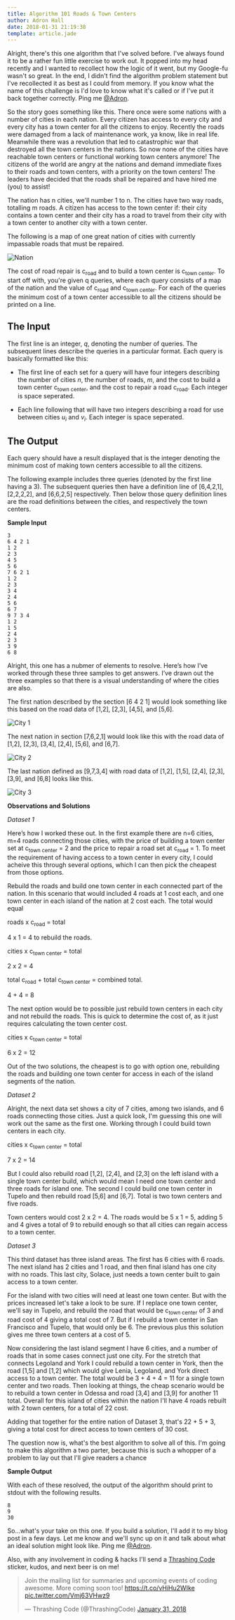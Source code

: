 ```yaml
---
title: Algorithm 101 Roads & Town Centers
author: Adron Hall
date: 2018-01-31 21:19:38
template: article.jade
---
```

Alright, there's this one algorithm that I've solved before. I've always found it to be a rather fun little exercise to work out. It popped into my head recently and I wanted to recollect how the logic of it went, but my Google-fu wasn't so great. In the end, I didn't find the algorithm problem statement but I've recollected it as best as I could from memory. If you know what the name of this challenge is I'd love to know what it's called or if I've put it back together correctly. Ping me [@Adron](https://twitter.com/Adron).

So the story goes something like this. There once were some nations with a number of cities in each nation. Every citizen has access to every city and every city has a town center for all the citizens to enjoy. Recently the roads were damaged from a lack of maintenance work, ya know, like in real life. Meanwhile there was a revolution that led to catastrophic war that destroyed all the town centers in the nations. So now none of the cities have reachable town centers or functional working town centers anymore! The citizens of the world are angry at the nations and demand immediate fixes to their roads and town centers, with a priority on the town centers! The leaders have decided that the roads shall be repaired and have hired me (you) to assist!

The nation has n cities, we'll number 1 to n. The cities have two way roads, totalling m roads. A citizen has access to the town center if: their city contains a town center and their city has a road to travel from their city with a town center to another city with a town center.

The following is a map of one great nation of cities with currently impassable roads that must be repaired.

![Nation](nation.png)

<span class="more"></span>

The cost of road repair is c<sub>road</sub> and to build a town center is c<sub>town center</sub>. To start off with, you're given q queries, where each query consists of a map of the nation and the value of c<sub>road</sub> and c<sub>town center</sub>. For each of the queries the minimum cost of a town center accessible to all the citizens should be printed on a line.

## The Input

The first line is an integer, *q*, denoting the number of queries. The subsequent lines describe the queries in a particular format. Each query is basically formatted like this:

* The first line of each set for a query will have four integers describing the number of cities *n*, the number of roads, *m*, and the cost to build a town center c<sub>town center</sub>, and the cost to repair a road c<sub>road</sub>. Each integer is space seperated.

* Each line following that will have two integers describing a road for use between cities *u<sub>i</sub>* and *v<sub>i</sub>*. Each integer is space seperated.

## The Output

Each query should have a result displayed that is the integer denoting the minimum cost of making town centers accessible to all the citizens.

The following example includes three queries (denoted by the first line having a 3). The subsequent queries then have a definition line of [6,4,2,1], [2,2,2,2], and [6,6,2,5] respectively. Then below those query definition lines are the road definitions between the cities, and respectively the town centers.

**Sample Input**

```
3
6 4 2 1
1 2
2 3
4 5
5 6
7 6 2 1
1 2
2 3
3 4
2 4
5 6
6 7
9 7 3 4
1 2
1 5
2 4
2 3
3 9
6 8
```

Alright, this one has a nubmer of elements to resolve. Here’s how I’ve worked through these three samples to get answers. I’ve drawn out the three examples so that there is a visual understanding of where the cities are also.

The first nation described by the section [6 4 2 1] would look something like this based on the road data of [1,2], [2,3], [4,5], and [5,6].

![City 1](cities-1.png)

The next nation in section [7,6,2,1] would look like this with the road data of [1,2], [2,3], [3,4], [2,4], [5,6], and [6,7].

![City 2](cities-2.png)

The last nation defined as [9,7,3,4] with road data of [1,2], [1,5], [2,4], [2,3], [3,9], and [6,8] looks like this.

![City 3](cities-3.png)

**Observations and Solutions**

*Dataset 1*

Here’s how I worked these out. In the first example there are n=6 cities, m=4 roads connecting those cities, with the price of building a town center set at c<sub>town center</sub> = 2 and the price to repair a road set at c<sub>road</sub> = 1. To meet the requirement of having access to a town center in every city, I could acheive this through several options, which I can then pick the cheapest from those options.

Rebuild the roads and build one town center in each connected part of the nation. In this scenario that would included 4 roads at 1 cost each, and one town center in each island of the nation at 2 cost each. The total would equal

roads x c<sub>road</sub> = total

4 x 1 = 4 to rebuild the roads.

cities x c<sub>town center</sub> = total

2 x 2 = 4

total c<sub>road</sub> + total c<sub>town center</sub> = combined total.

4 + 4 = 8

The next option would be to possible just rebuild town centers in each city and not rebuild the roads. This is quick to determine the cost of, as it just requires calculating the town center cost.

cities x c<sub>town center</sub> = total

6 x 2 = 12

Out of the two solutions, the cheapest is to go with option one, rebuilding the roads and building one town center for access in each of the island segments of the nation.

*Dataset 2*

Alright, the next data set shows a city of 7 cities, among two islands, and 6 roads connecting those cities. Just a quick look, I'm guessing this one will work out the same as the first one. Working through I could build town centers in each city.

cities x c<sub>town center</sub> = total

7 x 2 = 14

But I could also rebuild road [1,2], [2,4], and [2,3] on the left island with a single town center build, which would mean I need one town center and three roads for island one. The second I could build one town center in Tupelo and then rebuild road [5,6] and [6,7]. Total is two town centers and five roads.

Town centers would cost 2 x 2 = 4. The roads would be 5 x 1 = 5, adding 5 and 4 gives a total of 9 to rebuild enough so that all cities can regain access to a town center.

*Dataset 3*

This third dataset has three island areas. The first has 6 cities with 6 roads. The next island has 2 cities and 1 road, and then final island has one city with no roads. This last city, Solace, just needs a town center built to gain access to a town center.

For the island with two cities will need at least one town center. But with the prices increased let's take a look to be sure. If I replace one town center, we'll say in Tupelo, and rebuild the road that would be c<sub>town center</sub> of 3 and road cost of 4 giving a total cost of 7. But if I rebuild a town center in San Francisco and Tupelo, that would only be 6. The previous plus this solution gives me three town centers at a cost of 5.

Now considering the last island segment I have 6 cities, and a number of roads that in some cases connect just one city. For the stretch that connects Legoland and York I could rebuild a town center in York, then the road [1,5] and [1,2] which would give Lenia, Legoland, and York direct access to a town center. The total would be 3 + 4 + 4 = 11 for a single town center and two roads. Then looking at things, the cheap scenario would be to rebuild a town center in Odessa and road [3,4] and [3,9] for another 11 total. Overall for this island of cities within the nation I'll have 4 roads rebuilt with 2 town centers, for a total of 22 cost.

Adding that together for the entire nation of Dataset 3, that's 22 + 5 + 3, giving a total cost for direct access to town centers of 30 cost.

The question now is, what's the best algorithm to solve all of this. I'm going to make this algorithm a two parter, because this is such a whopper of a problem to lay out that I'll give readers a chance 

**Sample Output**

With each of these resolved, the output of the algorithm should print to stdout with the following results.

```
8
9
30
```

So...what's your take on this one. If you build a solution, I'll add it to my blog post in a few days. Let me know and we'll sync up on it and talk about what an ideal solution might look like. Ping me [@Adron](https://twitter.com/Adron).

Also, with any involvement in coding & hacks I'll send a [Thrashing Code](https://twitter.com/ThrashingCode/status/958799254901768192) sticker, kudos, and next beer is on me!

<blockquote class="twitter-tweet" data-lang="en"><p lang="en" dir="ltr">Join the mailing list for summaries and upcoming events of coding awesome. More coming soon too!  <a href="https://t.co/vHiHu2WIke">https://t.co/vHiHu2WIke</a> <a href="https://t.co/Vmj63VHwz9">pic.twitter.com/Vmj63VHwz9</a></p>&mdash; Thrashing Code (@ThrashingCode) <a href="https://twitter.com/ThrashingCode/status/958799254901768192?ref_src=twsrc%5Etfw">January 31, 2018</a></blockquote>
<script async src="https://platform.twitter.com/widgets.js" charset="utf-8"></script>
